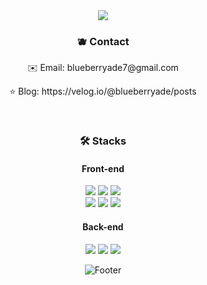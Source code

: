 <div align="center">
<img src="https://capsule-render.vercel.app/api?type=waving&color=82aaff&height=250&section=header&text=blueberryade's%20GitHub&fontColor=FFFFFF&fontSize=50" />
<!--     <h3> Hi there 👋</h3> -->

  <h3> 🫐 Contact </h3>
<p>✉️ Email: blueberryade7@gmail.com </p> 
<p>⭐️ Blog: https://velog.io/@blueberryade/posts </p>
<!-- <p><a href="https://velog.io/@blueberryade/posts"><img src="https://img.shields.io/badge/Velog-20C997?style=flat-square&logo=Velog&logoColor=white"/></a></p> -->
<br>

  
<h3>🛠 Stacks</h3>
<div disply="flex">

<h4>Front-end</h4>
<img src="https://img.shields.io/badge/JavaScript-F7DF1E?style=flat-square&logo=JavaScript&logoColor=black"/>
<img src="https://img.shields.io/badge/TypeScript-3178C6?style=flat-square&logo=TypeScript&logoColor=black"/>
<img src="https://img.shields.io/badge/Redux-764ABC?style=flat-square&logo=Redux&logoColor=white"/>

 <br>
<img src="https://img.shields.io/badge/React-61DAFB?style=flat-square&logo=React&logoColor=white"/> 
<img src="https://img.shields.io/badge/HTML-E34F26?style=flat-square&logo=HTML5&logoColor=white"/>
<img src="https://img.shields.io/badge/CSS-1572B6?style=flat-square&logo=CSS3&logoColor=white"/>


<h4>Back-end</h4>
<img src="https://img.shields.io/badge/Python-3766AB?style=flat-square&logo=Python&logoColor=white"/>
<img src="https://img.shields.io/badge/Django-092E20?style=flat-square&logo=Django&logoColor=white"/>
<img src="https://img.shields.io/badge/MariaDB-003545?style=flat-square&logo=MariaDB&logoColor=white"/>



 </div>
<!-- ![blueberryade's GitHub stats](https://github-readme-stats.vercel.app/api?username=blueberryade&show_icons=true&theme=blueberry) -->

![Footer](https://capsule-render.vercel.app/api?type=waving&color=82aaff&height=150&section=footer)
</div>
